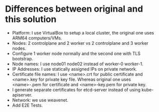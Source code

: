 # Differences between original and this solution

* Platform: I use VirtualBox to setup a local cluster, the original one uses ARM64 computers/VMs.
* Nodes: 2 controlplane and 2 worker vs 2 controlplane and 3 worker nodes.
* Configure 1 worker node normally and the second one with TLS bootstrap.
* Node names: I use node01 node02 instead of worker-0 worker-1.
* IP Addresses: I use statically assigned IPs on private network.
* Certificate file names: I use \<name\>.crt for public certificate and \<name\>.key for private key file. Whereas original one uses \<name\>-.pem for certificate and \<name\>-key.pem for private key.
* I generate separate certificates for etcd-server instead of using kube-apiserver.
* Network: we use weavenet.
* Add E2E Tests.
